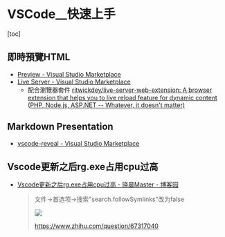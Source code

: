# VSCode__快速上手

[toc]
<!-- toc --> 

## 即時預覽HTML

- [Preview - Visual Studio Marketplace](https://marketplace.visualstudio.com/items?itemName=searKing.preview-vscode)
- [Live Server - Visual Studio Marketplace](https://marketplace.visualstudio.com/items?itemName=ritwickdey.LiveServer)
    - 配合瀏覽器套件
    [ritwickdey/live-server-web-extension: A browser extension that helps you to live reload feature for dynamic content (PHP, Node.js, ASP.NET -- Whatever, it doesn't matter)](https://github.com/ritwickdey/live-server-web-extension)


## Markdown Presentation

- [vscode-reveal - Visual Studio Marketplace](https://marketplace.visualstudio.com/items?itemName=evilz.vscode-reveal)

## Vscode更新之后rg.exe占用cpu过高

- [Vscode更新之后rg.exe占用cpu过高 - 晓晨Master - 博客园](https://www.cnblogs.com/stulzq/p/8387977.html)

    > 文件->首选项->搜索"search.followSymlinks"改为false
    > 
    > ![](https://images2017.cnblogs.com/blog/668104/201801/668104-20180131000845640-1864712670.png)
    > 
    > <https://www.zhihu.com/question/67317040>
    > 

